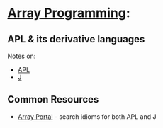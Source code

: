 # [Array Programming](https://en.wikipedia.org/wiki/Array_programming):
## APL & its derivative languages

Notes on:

- [APL](languages/apl/)
- [J](languages/j/)

## Common Resources

- [Array Portal](https://www.arrayportal.com/) - search idioms for both APL and J

